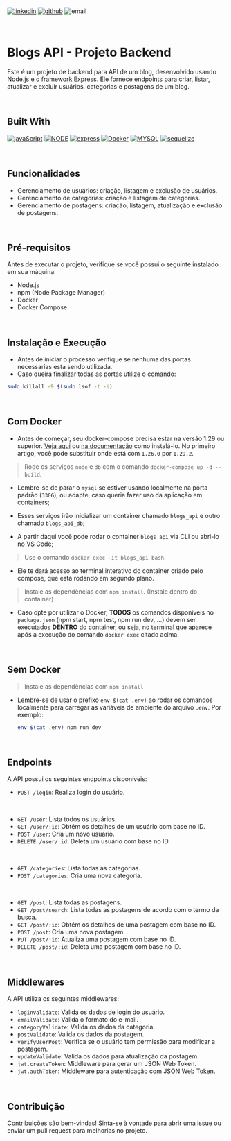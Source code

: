 <br />

[![linkedin]][linkedin-url]
[![github]][github-url]
![email]

<br />

# Blogs API - Projeto Backend

Este é um projeto de backend para API de um blog, desenvolvido usando Node.js e o framework Express. Ele fornece endpoints para criar, listar, atualizar e excluir usuários, categorias e postagens de um blog.

<br />

## Built With

[![javaScript][js]][js-url]
[![NODE]][node-url]
[![express]][express-url]
[![Docker]][docker-url]
[![MYSQL]][mysql-url]
[![sequelize]][sequelize-url]


<br />

## Funcionalidades

- Gerenciamento de usuários: criação, listagem e exclusão de usuários.
- Gerenciamento de categorias: criação e listagem de categorias.
- Gerenciamento de postagens: criação, listagem, atualização e exclusão de postagens.

<br />

## Pré-requisitos

Antes de executar o projeto, verifique se você possui o seguinte instalado em sua máquina:

- Node.js
- npm (Node Package Manager)
- Docker
- Docker Compose

<br />

## Instalação e Execução

 - Antes de iniciar o processo verifique se nenhuma das portas necessarias esta sendo utilizada.
 - Caso queira finalizar todas as portas utilize o comando:

  ```bash
  sudo killall -9 $(sudo lsof -t -i)
  ```

<br />

## Com Docker

  - Antes de começar, seu docker-compose precisa estar na versão 1.29 ou superior. [Veja aqui](https://www.digitalocean.com/community/tutorials/how-to-install-and-use-docker-compose-on-ubuntu-20-04-pt) ou [na documentação](https://docs.docker.com/compose/install/) como instalá-lo. No primeiro artigo, você pode substituir onde está com `1.26.0` por `1.29.2`.

 > Rode os serviços `node` e `db` com o comando `docker-compose up -d --build`.

  - Lembre-se de parar o `mysql` se estiver usando localmente na porta padrão (`3306`), ou adapte, caso queria fazer uso da aplicação em containers;

  - Esses serviços irão inicializar um container chamado `blogs_api` e outro chamado `blogs_api_db`;

  - A partir daqui você pode rodar o container `blogs_api` via CLI ou abri-lo no VS Code;

  > Use o comando `docker exec -it blogs_api bash`.

  - Ele te dará acesso ao terminal interativo do container criado pelo compose, que está rodando em segundo plano.

  > Instale as dependências com `npm install`. (Instale dentro do container)
  
  - Caso opte por utilizar o Docker, **TODOS** os comandos disponíveis no `package.json` (npm start, npm test, npm run dev, ...) devem ser executados **DENTRO** do container, ou seja, no terminal que aparece após a execução do comando `docker exec` citado acima. 

<br />
  
  ## Sem Docker

  > Instale as dependências com `npm install`
  
  - Lembre-se de usar o prefixo `env $(cat .env)` ao rodar os comandos localmente para carregar as variáveis de ambiente do arquivo `.env`. Por exemplo:
  
    ```bash
    env $(cat .env) npm run dev
    ```

<br/>

## Endpoints

A API possui os seguintes endpoints disponíveis:

- `POST /login`: Realiza login do usuário.

<br />


- `GET /user`: Lista todos os usuários.
- `GET /user/:id`: Obtém os detalhes de um usuário com base no ID.
- `POST /user`: Cria um novo usuário.
- `DELETE /user/:id`: Deleta um usuário com base no ID.

<br />

- `GET /categories`: Lista todas as categorias.
- `POST /categories`: Cria uma nova categoria.

<br />


- `GET /post`: Lista todas as postagens.
- `GET /post/search`: Lista todas as postagens de acordo com o termo da busca.
- `GET /post/:id`: Obtém os detalhes de uma postagem com base no ID.
- `POST /post`: Cria uma nova postagem.
- `PUT /post/:id`: Atualiza uma postagem com base no ID.
- `DELETE /post/:id`: Deleta uma postagem com base no ID.

<br />

## Middlewares

A API utiliza os seguintes middlewares:

- `loginValidate`: Valida os dados de login do usuário.
- `emailValidate`: Valida o formato do e-mail.
- `categoryValidate`: Valida os dados da categoria.
- `postValidate`: Valida os dados da postagem.
- `verifyUserPost`: Verifica se o usuário tem permissão para modificar a postagem.
- `updateValidate`: Valida os dados para atualização da postagem.
- `jwt.createToken`: Middleware para gerar um JSON Web Token.
- `jwt.authToken`: Middleware para autenticação com JSON Web Token.

<br />

## Contribuição

Contribuições são bem-vindas! Sinta-se à vontade para abrir uma issue ou enviar um pull request para melhorias no projeto.


<!-- MARKDOWN LINKS & IMAGES -->
<!-- https://www.markdownguide.org/basic-syntax/#reference-style-links -->

[linkedin]: https://img.shields.io/badge/-LinkedIn-35495E.svg?style=for-the-badge&logo=linkedin

[linkedin-url]: https://https://www.linkedin.com/in/bernardo-marquesp/

[email]: https://img.shields.io/badge/bernardomp.dev@gmail.com-35495E?style=for-the-badge&logo=gmail&logoColor=white

[github]: https://img.shields.io/badge/GitHub-35495E?style=for-the-badge&logo=github&logoColor=white

[github-url]: https://github.com/Bernmp-dev

[js]: https://img.shields.io/badge/Javascript-35495E?style=for-the-badge&logo=Javascript

[js-url]: https://www.javascript.com/

[Docker]: https://img.shields.io/badge/Docker-35495E?style=for-the-badge&&logo=Docker

[docker-url]: https://www.docker.com/

[Docker-Compose]: https://img.shields.io/badge/Docker_Compose-35495E?style=for-the-badge&&logo=Docker

[Node]: https://img.shields.io/badge/Node.js-35495E?style=for-the-badge&&logo=Node.js

[node-url]: https://nodejs.org/

[MySQL]: https://img.shields.io/badge/MySQL-35495E?style=for-the-badge&&logo=MySQL

[mysql-url]: https://www.mysql.com/

[express]: https://img.shields.io/badge/express-35495E?style=for-the-badge&&logo=express

[express-url]: https://expressjs.com/

[sequelize]: https://img.shields.io/badge/sequelize-35495E?style=for-the-badge&&logo=sequelize

[sequelize-url]: https://sequelize.org/
